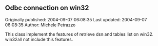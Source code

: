 ## Odbc connection on win32

Originally published: 2004-09-07 06:08:35
Last updated: 2004-09-07 06:08:35
Author: Michele Petrazzo

This class implement the features of retrieve dsn and tables list on win32. win32all not include this features.